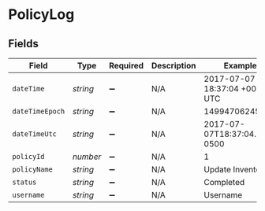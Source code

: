 # PolicyLog


## Fields

| Field                         | Type                          | Required                      | Description                   | Example                       |
| ----------------------------- | ----------------------------- | ----------------------------- | ----------------------------- | ----------------------------- |
| `dateTime`                    | *string*                      | :heavy_minus_sign:            | N/A                           | 2017-07-07 18:37:04 +0000 UTC |
| `dateTimeEpoch`               | *string*                      | :heavy_minus_sign:            | N/A                           | 1499470624555                 |
| `dateTimeUtc`                 | *string*                      | :heavy_minus_sign:            | N/A                           | 2017-07-07T18:37:04.555-0500  |
| `policyId`                    | *number*                      | :heavy_minus_sign:            | N/A                           | 1                             |
| `policyName`                  | *string*                      | :heavy_minus_sign:            | N/A                           | Update Inventory              |
| `status`                      | *string*                      | :heavy_minus_sign:            | N/A                           | Completed                     |
| `username`                    | *string*                      | :heavy_minus_sign:            | N/A                           | Username                      |